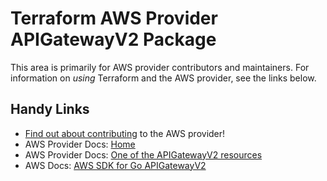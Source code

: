 # Terraform AWS Provider APIGatewayV2 Package

This area is primarily for AWS provider contributors and maintainers. For information on _using_ Terraform and the AWS provider, see the links below.


## Handy Links

* [Find out about contributing](../../../docs/contributing) to the AWS provider!
* AWS Provider Docs: [Home](https://registry.terraform.io/providers/hashicorp/aws/latest/docs)
* AWS Provider Docs: [One of the APIGatewayV2 resources](https://registry.terraform.io/providers/hashicorp/aws/latest/docs/resources/apigatewayv2_api)
* AWS Docs: [AWS SDK for Go APIGatewayV2](https://docs.aws.amazon.com/sdk-for-go/api/service/apigatewayv2/)
